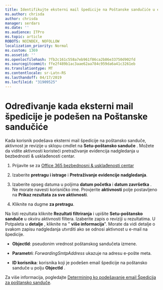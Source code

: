 ```yaml
---
title: Identifikujte eksterni mail špedicije na Poštanske sandučiće u evidencije nadgledanja
ms.author: chrisda
author: chrisda
manager: serdars
ms.date: ''
ms.audience: ITPro
ms.topic: article
ROBOTS: NOINDEX, NOFOLLOW
localization_priority: Normal
ms.custom: 1369
ms.assetid: ''
ms.openlocfilehash: 7fb2c161c558a7eb961f86ca2b86e33750d902fd
ms.sourcegitcommit: ffe2f489b1ac3aae62aa784c959da6a41c3261eb
ms.translationtype: MT
ms.contentlocale: sr-Latn-RS
ms.lasthandoff: 04/17/2019
ms.locfileid: "31909525"
---
```

# <a name="identify-when-external-email-forwarding-is-configured-on-mailboxes"></a>Određivanje kada eksterni mail špedicije je podešen na Poštanske sandučiće

Kada korisnik podešava eksterni mail špedicije na poštansko sanduče, aktivnost je revizije u sklopu cmdlet na **Setu-poštansko sanduče** . Možete da vidite aktivnosti koristeći pretraživanje evidencija nadgledanja u bezbednosti & usklađenosti centar.

1. Prijavite se za [Office 365 bezbednosni & usklađenosti centar](https://protection.office.com/)

2. Izaberite **pretragu i istrage** i **Pretraživanje evidencije nadgledanja**.

3. Izaberite opseg datuma u poljima **datum početka** i **datum završetka** . Ne morate navesti korisničko ime. Provjerite **aktivnosti** polje postavljeno na **Prikaz rezultata za sve aktivnosti**.

4. Kliknite na dugme **za pretragu**.

Na listi rezultata kliknite **Rezultati filtriranja** i upišite **Setu-poštansko sanduče** u okviru aktivnosti filtera. Izaberite zapis o reviziji u rezultatima. U Potpaleta u **detalje** , kliknite na " **više informacija**". Morate da vidi detalje o svakom zapisu nadgledanja utvrditi ako se odnosi aktivnost u e-mail na špedicije.

- **ObjectId**: pseudonim vrednost poštanskog sandučeta izmene.

- **Parametri**: _ForwardingSmtpAddress_ ukazuje na adresu e-pošte meta.

- **ID korisnika**: korisnika koji je podešen email špedicije na poštansko sanduče u polju **ObjectId** .

Za više informacija, pogledajte [Determining ko podešavanje email Špedicija za poštansko sanduče](https://docs.microsoft.com/office365/securitycompliance/auditing-troubleshooting-scenarios#determining-who-set-up-email-forwarding-for-a-mailbox).
